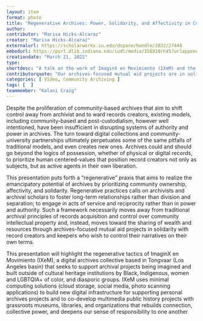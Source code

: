 ```yaml
---
layout: item
format: photo
title: "Regenerative Archives: Power, Solidarity, and Affectivity in Community-University Partnerships"
author: 
contributor: "Marisa Hicks-Alcaraz"
creator: "Marisa Hicks-Alcaraz"
externalurl: https://scholarworks.iu.edu/dspace/handle/2022/27448
embedurl: https://purl.dlib.indiana.edu/iudl/media/356910rh45?urlappend=%2Fembed
creationdate: "March 21, 2022"
type: 
shortdesc: "A talk on the work of ImaginX en Movimiento (IXeM) and the “regenerative” praxis that aims to realize the emancipatory potential of archives by prioritizing community ownership, affectivity, and solidarity."
contributorquote: "Our archives-focused mutual aid projects are in solidarity with record creators and keepers who wish to control their narratives on their own terms."
categories: [ Video, Community Archiving ]
tags: [  ]
teammember: "Kalani Craig"
---
```


Despite the proliferation of community-based archives that aim to shift control away from archivist and to ward records creators, existing models, including community-based and post-custodialism, however well intentioned, have been insufficient in disrupting systems of authority and power in archives. The turn toward digital collections and community-university partnerships ultimately perpetuates some of the same pitfalls of traditional models, and even creates new ones. Archives could and should go beyond the logics of possession, whether of physical or digital records, to prioritize human centered-values that position record creators not only as subjects, but as active agents in their own liberation.
 
 
 This presentation puts forth a “regenerative” praxis that aims to realize the emancipatory potential of archives by prioritizing community ownership, affectivity, and solidarity. Regenerative practices calls on archivists and archival scholars to foster long-term relationships rather than division and separation; to engage in acts of service and reciprocity rather than in power and authority. Such a framework necessarily moves away from traditional archival principles of records acquisition and control over community intellectual property and, instead, moves toward the sharing of wealth and resources through archives-focused mutual aid projects in solidarity with record creators and keepers who wish to control their narratives on their own terms.
 
 
 This presentation will highlight the regenerative tactics of ImaginX en Movimiento (IXeM), a digital archives collective based in Tongvaar (Los Angeles basin) that seeks to support archival projects being imagined and built outside of cultural heritage institutions by Black, Indigenous, women and LGBTQIA+ of color, and diasporic groups. IXeM uses minimal computing solutions (cloud storage, social media, photo scanning applications) to build new digital infrastructure for supporting personal archives projects and to co-develop multimedia public history projects with grassroots museums, libraries, and organizations that rebuilds connection, collective power, and deepens our sense of responsibility to one another
